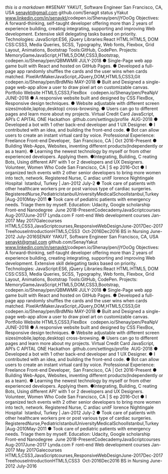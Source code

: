  *this is a markdown*
 ##SENAY YAKUT,​ ​Software Engineer 
San Francisco, CA, USA​​​ ​senaykt@gmail.com
​​
github.com/Senagit status
yYakut​​ ​ ​ www.linkedin.com/in/senaykt/ ​ ​codepen.io/Shenay/pen/jYOoOg
Objectives:
A forward-thinking, self-taught developer offering more than 2 years of experience building, creating integrating, supporting and improving Web development. Extensive skill delegating tasks based on priority.
Technologies​:​
JavaScript:ES6, jQuery Libraries:React HTML:HTML5, DOM CSS:CSS3, Media Queries, SCSS,
Typography, Web fonts, Flexbox, Grid Layout, Animations, Bootstrap Tools:GitHub, CodePen.
Projects:
MemoryGame​​J​avaScript,HTML5,DOM,CSS3,Bootstrap,​​ ​codepen.io/Shenay/pen/QBMWMR​​​ ​JULY-2018 ● Single-Page web app game built with React and hosted on GitHub Pages.
● Developed a full-page app randomly shuffles the cards and the user wins when cards matched. PixelArtMaker​​J​avaScript,JQuery,DOM,HTML5,CSS3,Git ​codepen.io/Shenay/pen/BrdMNo​ ​MAY-2018 ● Built and Designed a single-page web-app allow a user to draw pixel art on customizable canvas.
Portfolio Website ​​​HTML5,CSS3,FlexBox ​​ ​ codepen.io/Shenay/pen/PeaNpV ​ ​JUNE-2018 ● A responsive website built and designed by CSS FlexBox, Responsive design techniques.
● Website adjustable with different screen sizes(mobile,laptop,desktop) cross-browsing.
● Users can go to different pages and learn more about my projects.
Virtual Credit Card ​​​JavaScript, API’s ​​C​ APITAL ONE Hackathon ​ github.com/settings/profile​ ​ AUG-2018 ● Developed a bot with 1 other back-end developer and 1 UX Designer.
● I contributed with an idea, and building the front-end code.
● Bot can allow users to create an instant virtual card by voice.
Professional Experience:
Freelance Front-end Developer, ​​ San Francisco, CA | ​​Oct 2016-Present ● Building Web-Apps, Websites, inventing different products(Independently or as a team).
● Learning the newest technology by myself or from other experienced developers. Applying them.
● ​Integrating, Building, C​​ reating Bots, Using different API’ with 1 or 2 developers and UX Designers.
Volunteer, Women Who Code ​​San Francisco, CA | S​​ ep 2016-Oct ● I organized tech events with 2 other senior developers to bring more women into tech, network.
Registered Nurse, ​C​ ardiac unit​ F​ lorence Nightingale Hospital ​​ Istanbul, Turkey​ | ​​Jan-2012 July-2 ● Took care of patients with other healthcare workers pre or post various type of cardiac surgeries. RegisteredNurse,​P​ediatricI​​stanbulUniversityMedicalSchool ​​Istanbul,Turkey​|A​ug-2010May-2011 ● Took care of pediatric patients with emergency needs. Triage them by myself.
Education:
Udacity, Google scholarship Front-end Nanodegree ​​ ​June 2018-Present​​ Codecademy​J​avaScriptcourses​ ​Aug-2017June-2017 Lynda.com ​F​ ront-end Web development courses ​Jan- 2017 May 2017​​ Galecourses​​HTML5,CSS3,JavaScriptcourses,ResponsiveWebDesign​​ J​une-2017Dec-2017 Treehouse​I​ntroductionHTML5,CSS3 ​​ ​Oct-2016Dec2016​​ BS in Nursing ​June-2012 July-2016SENAY YAKUT,​ ​Software Engineer San Francisco, CA, USA​​​ ​senaykt@gmail.com
​​
github.com/SenayYakut​​ ​ ​ www.linkedin.com/in/senaykt/ ​ ​codepen.io/Shenay/pen/jYOoOg
Objectives:
A forward-thinking, self-taught developer offering more than 2 years of experience building, creating integrating, supporting and improving Web development. Extensive skill delegating tasks based on priority.
Technologies​:​
JavaScript:ES6, jQuery Libraries:React HTML:HTML5, DOM CSS:CSS3, Media Queries, SCSS,
Typography, Web fonts, Flexbox, Grid Layout, Animations, Bootstrap Tools:GitHub, CodePen.
Projects:
MemoryGame​​J​avaScript,HTML5,DOM,CSS3,Bootstrap,​​ ​codepen.io/Shenay/pen/QBMWMR​​​ ​JULY-2018 ● Single-Page web app game built with React and hosted on GitHub Pages.
● Developed a full-page app randomly shuffles the cards and the user wins when cards matched. PixelArtMaker​​J​avaScript,JQuery,DOM,HTML5,CSS3,Git ​codepen.io/Shenay/pen/BrdMNo​ ​MAY-2018 ● Built and Designed a single-page web-app allow a user to draw pixel art on customizable canvas.
Portfolio Website ​​​HTML5,CSS3,FlexBox ​​ ​ codepen.io/Shenay/pen/PeaNpV ​ ​JUNE-2018 ● A responsive website built and designed by CSS FlexBox, Responsive design techniques.
● Website adjustable with different screen sizes(mobile,laptop,desktop) cross-browsing.
● Users can go to different pages and learn more about my projects.
Virtual Credit Card ​​​JavaScript, API’s ​​C​ APITAL ONE Hackathon ​ github.com/settings/profile​ ​ AUG-2018 ● Developed a bot with 1 other back-end developer and 1 UX Designer.
● I contributed with an idea, and building the front-end code.
● Bot can allow users to create an instant virtual card by voice.
Professional Experience:
Freelance Front-end Developer, ​​ San Francisco, CA | ​​Oct 2016-Present ● Building Web-Apps, Websites, inventing different products(Independently or as a team).
● Learning the newest technology by myself or from other experienced developers. Applying them.
● ​Integrating, Building, C​​ reating Bots, Using different API’ with 1 or 2 developers and UX Designers.
Volunteer, Women Who Code ​​San Francisco, CA | S​​ ep 2016-Oct ● I organized tech events with 2 other senior developers to bring more women into tech, network.
Registered Nurse, ​C​ ardiac unit​ F​ lorence Nightingale Hospital ​​ Istanbul, Turkey​ | ​​Jan-2012 July-2 ● Took care of patients with other healthcare workers pre or post various type of cardiac surgeries. RegisteredNurse,​P​ediatricI​​stanbulUniversityMedicalSchool ​​Istanbul,Turkey​|A​ug-2010May-2011 ● Took care of pediatric patients with emergency needs. Triage them by myself.
Education:
Udacity, Google scholarship Front-end Nanodegree ​​ ​June 2018-Present​​ Codecademy​J​avaScriptcourses​ ​Aug-2017June-2017 Lynda.com ​F​ ront-end Web development courses ​Jan- 2017 May 2017​​ Galecourses​​HTML5,CSS3,JavaScriptcourses,ResponsiveWebDesign​​ J​une-2017Dec-2017 Treehouse​I​ntroductionHTML5,CSS3 ​​ ​Oct-2016Dec2016​​ BS in Nursing ​June-2012 July-2016